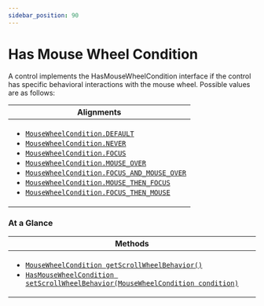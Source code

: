 ```yaml
---
sidebar_position: 90
---
```



# Has Mouse Wheel Condition

A control implements the HasMouseWheelCondition interface if the control has specific behavioral interactions with the mouse wheel. Possible values are as follows:

|Alignments|
|----------|
|<ul><li>[`MouseWheelCondition.DEFAULT`](#)</li><li>[`MouseWheelCondition.NEVER`](#)</li><li>[`MouseWheelCondition.FOCUS`](#)</li><li>[`MouseWheelCondition.MOUSE_OVER`](#)</li><li>[`MouseWheelCondition.FOCUS_AND_MOUSE_OVER`](#)</li><li>[`MouseWheelCondition.MOUSE_THEN_FOCUS`](#)</li><li>[`MouseWheelCondition.FOCUS_THEN_MOUSE`](#)</li></ul>|

### At a Glance

| Methods |
|------------|
| <ul><li>[`MouseWheelCondition getScrollWheelBehavior()`](#)</li><li>[`HasMouseWheelCondition setScrollWheelBehavior(MouseWheelCondition condition)`](#)</li></ul>|